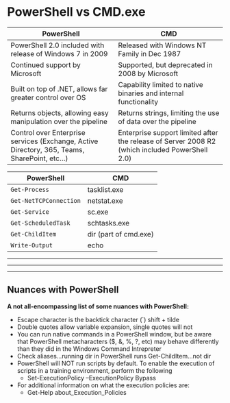 # PowerShell vs CMD.exe

| **PowerShell** | **CMD** |
|--------------|-------|
| PowerShell 2.0 included with release of Windows 7 in 2009 |  Released with Windows NT Family in Dec 1987 |
| Continued support by Microsoft | Supported, but deprecated in 2008 by Microsoft |
| Built on top of .NET, allows far greater control over OS |  Capability limited to native binaries and internal functionality |
| Returns objects, allowing easy manipulation over the pipeline | Returns strings, limiting the use of data over the pipeline |
| Control over Enterprise services (Exchange, Active Directory, 365, Teams, SharePoint, etc…) | Enterprise support limited after the release of Server 2008 R2 (which included PowerShell 2.0) |

| **PowerShell** | **CMD** |
|--------------|-------|
| `Get-Process` | tasklist.exe |
| `Get-NetTCPConnection` | netstat.exe |
| `Get-Service` |  sc.exe| 
| `Get-ScheduledTask` | schtasks.exe |
| `Get-ChildItem` | dir (part of cmd.exe) | 
| `Write-Output` | echo |

---
---
---

## **Nuances with PowerShell**

**A not all-encompassing list of some nuances with PowerShell:**
- Escape character is the backtick character (`) shift + tilde
- Double quotes allow variable expansion, single quotes will not
- You can run native commands in a PowerShell window, but be aware that PowerShell metacharacters ($, &, %, ?, etc) may behave differently than they did in the Windows Command Intrepreter
- Check aliases…running dir in PowerShell runs Get-ChildItem…not dir
- PowerShell will NOT run scripts by default. To enable the execution of scripts in a training environment, perform the following
    - Set-ExecutionPolicy –ExecutionPolicy Bypass
- For additional information on what the execution policies are:
    - Get-Help about_Execution_Policies